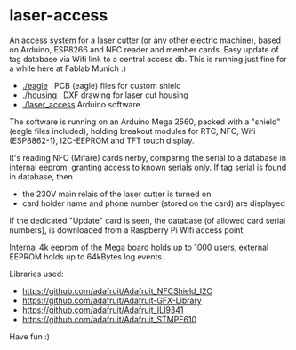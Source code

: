 # laser-access

An access system for a laser cutter (or any other electric machine), based on Arduino, ESP8266 and NFC reader and member cards.
Easy update of tag database via Wifi link to a central access db. This is running just fine for a while here at Fablab Munich :)

* [./eagle](https://github.com/hierle/laser-access/eagle/)	&nbsp;		PCB (eagle) files for custom shield
* [./housing](https://github.com/hierle/laser-access/housing/)	&nbsp;		DXF drawing for laser cut housing
* [./laser_access](https://github.com/hierle/laser-access/laser_access/)	 	Arduino software

The software is running on an Arduino Mega 2560, packed with a "shield" (eagle files included),
holding breakout modules for RTC, NFC, Wifi (ESP8862-1), I2C-EEPROM and TFT touch display.

It's reading NFC (Mifare) cards nerby, comparing the serial to a database in internal eeprom,
granting access to known serials only. If tag serial is found in database, then
- the 230V main relais of the laser cutter is turned on
- card holder name and phone number (stored on the card) are displayed

If the dedicated "Update" card is seen, the database (of allowed card serial numbers), is downloaded from a Raspberry Pi Wifi access point.

Internal 4k eeprom of the Mega board holds up to 1000 users, external EEPROM holds up to 64kBytes log events.

Libraries used:

- https://github.com/adafruit/Adafruit_NFCShield_I2C
- https://github.com/adafruit/Adafruit-GFX-Library
- https://github.com/adafruit/Adafruit_ILI9341
- https://github.com/adafruit/Adafruit_STMPE610


Have fun :)
